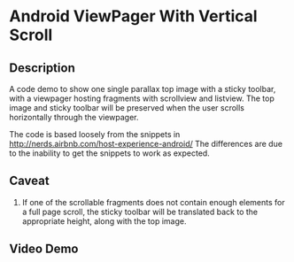 # Android ViewPager With Vertical Scroll

## Description
A code demo to show one single parallax top image with a sticky toolbar, with a viewpager hosting fragments with scrollview and listview. The top image and sticky toolbar will be preserved when the user scrolls horizontally through the viewpager.

The code is based loosely from the snippets in http://nerds.airbnb.com/host-experience-android/ The differences are due to the inability to get the snippets to work as expected. 

## Caveat
1. If one of the scrollable fragments does not contain enough elements for a full page scroll, the sticky toolbar will be translated back to the appropriate height, along with the top image.

## Video Demo
<a href="https://www.youtube.com/embed/Mam4TFEiWWI"></a> 
